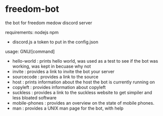 # freedom-bot
the bot for freedom medow discord server

requirements:
nodejs
npm
  - discord.js
a token to put in the config.json

usage:
GNU/[command]

-  hello-world : prints hello world, was used as a test to see if the bot was working, was kept in becuase why not
-  invite : provides a link to invite the bot your server
-  sourcecode : provides a link to the source
-  host : prints information about the host the bot is currently running on
-  copyleft : provides information about copyleft
-  suckless : provides a link to the suckless website to get simpiler and less bloated software
-  mobile-phones : provides an overview on the state of mobile phones.
-  man : provides a UNIX man page for the bot, with help


